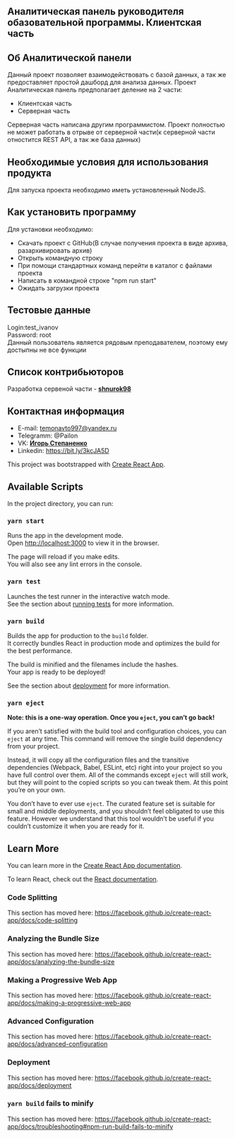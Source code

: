 ## Аналитическая панель руководителя обазовательной программы. Клиентская часть

## Об Аналитической панели

Данный проект позволяет взаимодействовать с базой данных, а так же предоставляет простой дашборд для анализа данных.
Проект Аналитическая панель предполагает деление на 2 части:
- Клиентская часть
- Серверная часть

Серверная часть написана другим программистом. Проект полностью не может работать в отрыве от серверной части(к серверной части отностится REST API, а так же база данных)
## Необходимые условия для использования продукта
Для запуска проекта необходимо иметь установленный NodeJS. 

## Как установить программу
Для установки необходимо: 
- Скачать проект с GitHub(В случае получения проекта в виде архива, разархивировать архив) 
- Открыть командную строку
- При помощи стандартных команд перейти в каталог с файлами проекта
- Написать в командной строке "npm run start"
- Ожидать загрузки проекта

## Тестовые данные
Login:test_ivanov<br/>
Password: root<br/>
Данный пользователь является рядовым преподавателем, поэтому ему достыпны не все функции

## Список контрибьюторов
Разработка сервеной части - **[shnurok98](https://github.com/shnurok98)**

## Контактная информация
- E-mail: temonavto997@yandex.ru
- Telegramm: @Pailon
- VK: **[Игорь Степаненко](vk.com/id103480385)**
- Linkedin: https://bit.ly/3kcJA5D

This project was bootstrapped with [Create React App](https://github.com/facebook/create-react-app).

## Available Scripts

In the project directory, you can run:

### `yarn start`

Runs the app in the development mode.<br />
Open [http://localhost:3000](http://localhost:3000) to view it in the browser.

The page will reload if you make edits.<br />
You will also see any lint errors in the console.

### `yarn test`

Launches the test runner in the interactive watch mode.<br />
See the section about [running tests](https://facebook.github.io/create-react-app/docs/running-tests) for more information.

### `yarn build`

Builds the app for production to the `build` folder.<br />
It correctly bundles React in production mode and optimizes the build for the best performance.

The build is minified and the filenames include the hashes.<br />
Your app is ready to be deployed!

See the section about [deployment](https://facebook.github.io/create-react-app/docs/deployment) for more information.

### `yarn eject`

**Note: this is a one-way operation. Once you `eject`, you can’t go back!**

If you aren’t satisfied with the build tool and configuration choices, you can `eject` at any time. This command will remove the single build dependency from your project.

Instead, it will copy all the configuration files and the transitive dependencies (Webpack, Babel, ESLint, etc) right into your project so you have full control over them. All of the commands except `eject` will still work, but they will point to the copied scripts so you can tweak them. At this point you’re on your own.

You don’t have to ever use `eject`. The curated feature set is suitable for small and middle deployments, and you shouldn’t feel obligated to use this feature. However we understand that this tool wouldn’t be useful if you couldn’t customize it when you are ready for it.

## Learn More

You can learn more in the [Create React App documentation](https://facebook.github.io/create-react-app/docs/getting-started).

To learn React, check out the [React documentation](https://reactjs.org/).

### Code Splitting

This section has moved here: https://facebook.github.io/create-react-app/docs/code-splitting

### Analyzing the Bundle Size

This section has moved here: https://facebook.github.io/create-react-app/docs/analyzing-the-bundle-size

### Making a Progressive Web App

This section has moved here: https://facebook.github.io/create-react-app/docs/making-a-progressive-web-app

### Advanced Configuration

This section has moved here: https://facebook.github.io/create-react-app/docs/advanced-configuration

### Deployment

This section has moved here: https://facebook.github.io/create-react-app/docs/deployment

### `yarn build` fails to minify

This section has moved here: https://facebook.github.io/create-react-app/docs/troubleshooting#npm-run-build-fails-to-minify
